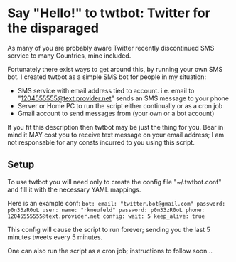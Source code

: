 Say "Hello!" to twtbot: Twitter for the disparaged
==================================================

As many of you are probably aware Twitter recently discontinued SMS service to many Countries, mine included.

Fortunately there exist ways to get around this, by running your own SMS bot. I created twtbot as a simple SMS bot for people in my situation:
* SMS service with email address tied to account. i.e. email to "1204555555@text.provider.net" sends an SMS message to your phone
* Server or Home PC to run the script either continually or as a cron job
* Gmail account to send messages from (your own or a bot account)

If you fit this description then twtbot may be just the thing for you. Bear in mind it MAY cost you to receive text message on your email address; I am not responsable for any consts incurred to you using this script.

Setup
-----
To use twtbot you will need only to create the config file "~/.twtbot.conf" and fill it with the necessary YAML mappings.

Here is an example conf:
`
bot:
  email: "twitter.bot@gmail.com"
  password: p0n33zR0oL
user:
  name: "rkneufeld"
  password: p0n33zR0oL
  phone: 12045555555@text.provider.net
config:
  wait: 5
  keep_alive: true
`

This config will cause the script to run forever; sending you the last 5 minutes tweets every 5 minutes.

One can also run the script as a cron job; instructions to follow soon...
